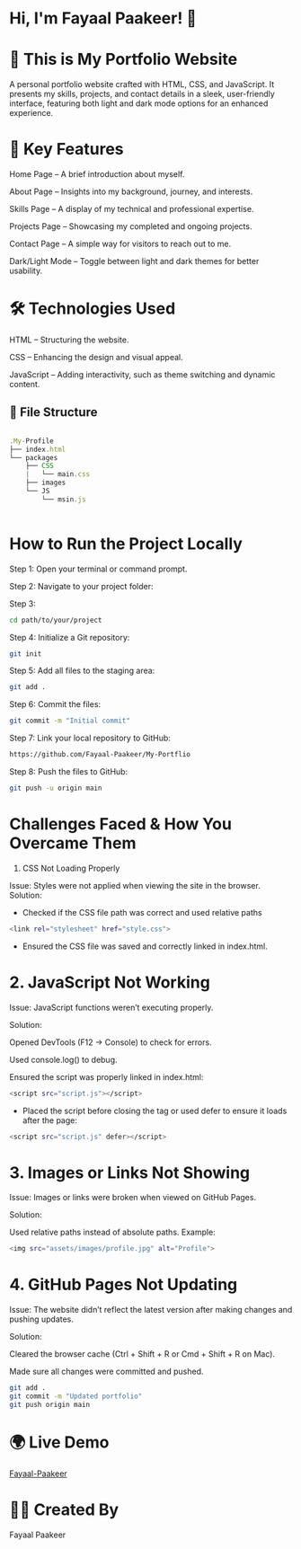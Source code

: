 # Hi, I'm Fayaal Paakeer! 👋

# 🌟 This is My Portfolio Website

A personal portfolio website crafted with HTML, CSS, and JavaScript. It presents my skills, projects, and contact details in a sleek, user-friendly interface, featuring both light and dark mode options for an enhanced experience.

# 🚀 Key Features
Home Page – A brief introduction about myself.

About Page – Insights into my background, journey, and interests.

Skills Page – A display of my technical and professional expertise.

Projects Page – Showcasing my completed and ongoing projects.

Contact Page – A simple way for visitors to reach out to me.

Dark/Light Mode – Toggle between light and dark themes for better usability.

# 🛠️ Technologies Used

HTML – Structuring the website.

CSS – Enhancing the design and visual appeal.

JavaScript – Adding interactivity, such as theme switching and dynamic content.

## 📂 File Structure

```javascript

.My-Profile
├── index.html
└── packages
    ├── CSS
    |   └── main.css
    ├── images
    └── JS
        └── msin.js
        
```

# How to Run the Project Locally
Step 1: Open your terminal or command prompt.

Step 2: Navigate to your project folder:

Step 3:
```bash
cd path/to/your/project
```

Step 4: Initialize a Git repository:
```bash
git init
```

Step 5: Add all files to the staging area:
```bash
git add .
```

Step 6: Commit the files:
```bash
git commit -m "Initial commit"
```

Step 7: Link your local repository to GitHub:
```bash
https://github.com/Fayaal-Paakeer/My-Portflio
```

Step 8: Push the files to GitHub:
```bash
git push -u origin main
```



# Challenges Faced & How You Overcame Them
1. CSS Not Loading Properly

Issue: Styles were not applied when viewing the site in the browser.
Solution:

- Checked if the CSS file path was correct and used relative paths

```bash
<link rel="stylesheet" href="style.css">
```

- Ensured the CSS file was saved and correctly linked in index.html.


# 2. JavaScript Not Working

Issue: JavaScript functions weren’t executing properly.

Solution:

Opened DevTools (F12 → Console) to check for errors.

Used console.log() to debug.

Ensured the script was properly linked in index.html:

```bash
<script src="script.js"></script>
```

- Placed the script before closing the <body> tag or used defer to ensure it loads after the page:

```bash
<script src="script.js" defer></script>
```

# 3. Images or Links Not Showing
Issue: Images or links were broken when viewed on GitHub Pages.

Solution:

Used relative paths instead of absolute paths. Example:

```bash
<img src="assets/images/profile.jpg" alt="Profile">
```

# 4. GitHub Pages Not Updating
Issue: The website didn’t reflect the latest version after making changes and pushing updates.

Solution:

Cleared the browser cache (Ctrl + Shift + R or Cmd + Shift + R on Mac).

Made sure all changes were committed and pushed.

```bash
git add .
git commit -m "Updated portfolio"
git push origin main
```

# 🌍 Live Demo

[Fayaal-Paakeer](https://fayaal-paakeer.github.io/My-Portflio)

# 👨‍💻 Created By

Fayaal Paakeer

